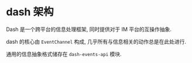 # dash 架构

Dash 是一个跨平台的信息处理框架, 同时提供对于 IM 平台的互操作抽象.

dash 的核心由 `EventChannel` 构成, 几乎所有与信息相关的动作总是在此处进行.

通用的信息抽象格式储存在 `dash-events-api` 模块.